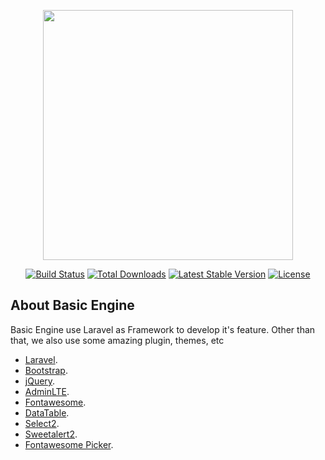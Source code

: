<p align="center"><img src="https://res.cloudinary.com/dtfbvvkyp/image/upload/v1566331377/laravel-logolockup-cmyk-red.svg" width="400"></p>

<p align="center">
<a href="https://travis-ci.org/laravel/framework"><img src="https://travis-ci.org/laravel/framework.svg" alt="Build Status"></a>
<a href="https://packagist.org/packages/laravel/framework"><img src="https://poser.pugx.org/laravel/framework/d/total.svg" alt="Total Downloads"></a>
<a href="https://packagist.org/packages/laravel/framework"><img src="https://poser.pugx.org/laravel/framework/v/stable.svg" alt="Latest Stable Version"></a>
<a href="https://packagist.org/packages/laravel/framework"><img src="https://poser.pugx.org/laravel/framework/license.svg" alt="License"></a>
</p>

## About Basic Engine

Basic Engine use Laravel as Framework to develop it's feature. Other than that, we also use some amazing plugin, themes, etc

- [Laravel](https://laravel.com).
- [Bootstrap](https://getbootstrap.com/).
- [jQuery](https://jquery.com/).
- [AdminLTE](https://adminlte.io/).
- [Fontawesome](https://fontawesome.com/).
- [DataTable](https://datatables.net/).
- [Select2](https://select2.org/).
- [Sweetalert2](https://sweetalert2.github.io/).
- [Fontawesome Picker](https://itsjavi.com/fontawesome-iconpicker/).